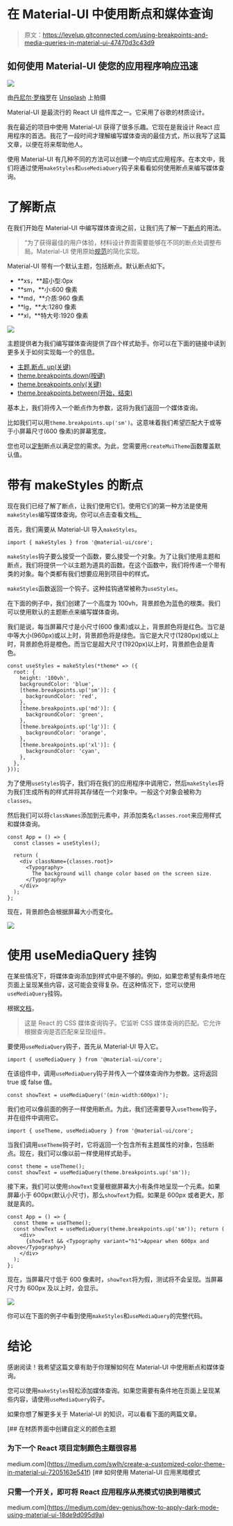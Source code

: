# 在 Material-UI 中使用断点和媒体查询

> 原文：<https://levelup.gitconnected.com/using-breakpoints-and-media-queries-in-material-ui-47470d3c43d9>

## 如何使用 Material-UI 使您的应用程序响应迅速

![](img/f3f78bdbe6695b9acf443509e776ed77.png)

由[丹尼尔·罗梅罗](https://unsplash.com/@rmrdnl?utm_source=medium&utm_medium=referral)在 [Unsplash](https://unsplash.com?utm_source=medium&utm_medium=referral) 上拍摄

Material-UI 是最流行的 React UI 组件库之一。它采用了谷歌的材质设计。

我在最近的项目中使用 Material-UI 获得了很多乐趣。它现在是我设计 React 应用程序的首选。我花了一段时间才理解编写媒体查询的最佳方式，所以我写了这篇文章，以便在将来帮助他人。

使用 Material-UI 有几种不同的方法可以创建一个响应式应用程序。在本文中，我们将通过使用`makeStyles`和`useMediaQuery`钩子来看看如何使用断点来编写媒体查询。

# 了解断点

在我们开始在 Material-UI 中编写媒体查询之前，让我们先了解一下[断点](https://material-ui.com/customization/breakpoints/)的用法。

> “为了获得最佳的用户体验，材料设计界面需要能够在不同的断点处调整布局。Material-UI 使用原始[规范](https://material.io/design/layout/responsive-layout-grid.html#breakpoints)的简化实现。

Material-UI 带有一个默认主题，包括断点。默认断点如下。

*   **xs，**超小型:0px
*   **sm，**小:600 像素
*   **md，**介质:960 像素
*   **lg，**大:1280 像素
*   **xl，**特大号:1920 像素

![](img/b69b665e1cc38bef855b4ad5052aa6b6.png)

主题提供者为我们编写媒体查询提供了四个样式助手。你可以在下面的链接中读到更多关于如何实现每一个的信息。

*   [主题.断点. up(关键)](https://material-ui.com/customization/breakpoints/#theme-breakpoints-up-key-media-query)
*   [theme.breakpoints.down(按键)](https://material-ui.com/customization/breakpoints/#theme-breakpoints-down-key-media-query)
*   [theme.breakpoints.only(关键)](https://material-ui.com/customization/breakpoints/#theme-breakpoints-only-key-media-query)
*   [theme.breakpoints.between(开始，结束)](https://material-ui.com/customization/breakpoints/#theme-breakpoints-between-start-end-media-query)

基本上，我们将传入一个断点作为参数，这将为我们返回一个媒体查询。

比如我们可以用`theme.breakpoints.up('sm')`。这意味着我们希望匹配大于或等于小屏幕尺寸(600 像素)的屏幕宽度。

您也可以[定制](https://material-ui.com/customization/breakpoints/#custom-breakpoints)断点以满足您的需求。为此，您需要用`createMuiTheme`函数覆盖默认值。

# 带有 makeStyles 的断点

现在我们已经了解了断点，让我们使用它们。使用它们的第一种方法是使用`makeStyles`编写媒体查询。你可以点击查看文档[。](https://material-ui.com/styles/basics/)

首先，我们需要从 Material-UI 导入`makeStyles`。

```
import { makeStyles } from '@material-ui/core';
```

`makeStyles`钩子要么接受一个函数，要么接受一个对象。为了让我们使用主题和断点，我们将提供一个以主题为道具的函数。在这个函数中，我们将传递一个带有类的对象。每个类都有我们想要应用到项目中的样式。

`makeStyles`函数返回一个钩子。这种挂钩通常被称为`useStyles`。

在下面的例子中，我们创建了一个高度为 100vh，背景颜色为蓝色的根类。我们可以使用默认的主题断点来编写媒体查询。

我们是说，每当屏幕尺寸是小尺寸(600 像素)或以上，背景颜色将是红色。当它是中等大小(960px)或以上时，背景颜色将是绿色。当它是大尺寸(1280px)或以上时，背景颜色将是橙色。而当它是超大尺寸(1920px)以上时，背景颜色会是青色。

```
const useStyles = makeStyles(*theme* => ({
  root: {
    height: '100vh',
    backgroundColor: 'blue',
    [theme.breakpoints.up('sm')]: {
      backgroundColor: 'red',
    },
    [theme.breakpoints.up('md')]: {
      backgroundColor: 'green',
    },
    [theme.breakpoints.up('lg')]: {
      backgroundColor: 'orange',
    },
    [theme.breakpoints.up('xl')]: {
      backgroundColor: 'cyan',
    },
  },
}));
```

为了使用`useStyles`钩子，我们将在我们的应用程序中调用它，然后`makeStyles`将为我们生成所有的样式并将其存储在一个对象中。一般这个对象会被称为`classes`。

然后我们可以将`classNames`添加到元素中，并添加类名`classes.root`来应用样式和媒体查询。

```
const App = () => {
  const classes = useStyles();

  return (
    <div className={classes.root}>
      <Typography>
        The background will change color based on the screen size.
      </Typography>
    </div>
  );
};
```

现在，背景颜色会根据屏幕大小而变化。

![](img/de3fe93911036f11b10d508b006a888d.png)

# 使用 useMediaQuery 挂钩

在某些情况下，将媒体查询添加到样式中是不够的。例如，如果您希望有条件地在页面上呈现某些内容，这可能会变得复杂。在这种情况下，您可以使用`useMediaQuery`挂钩。

根据[文档](https://material-ui.com/components/use-media-query/)，

> 这是 React 的 CSS 媒体查询钩子。它监听 CSS 媒体查询的匹配。它允许根据查询是否匹配来呈现组件。

要使用`useMediaQuery`钩子，首先从 Material-UI 导入它。

```
import { useMediaQuery } from '@material-ui/core';
```

在该组件中，调用`useMediaQuery`钩子并传入一个媒体查询作为参数。这将返回 true 或 false 值。

```
const showText = useMediaQuery('(min-width:600px)');
```

我们也可以像前面的例子一样使用断点。为此，我们还需要导入`useTheme`钩子，并在组件中调用它。

```
import { useTheme, useMediaQuery } from '@material-ui/core';
```

当我们调用`useTheme`钩子时，它将返回一个包含所有主题属性的对象，包括断点。现在，我们可以像以前一样使用样式助手。

```
const theme = useTheme();
const showText = useMediaQuery(theme.breakpoints.up('sm'));
```

接下来，我们可以使用`showText`变量根据屏幕大小有条件地呈现一个元素。如果屏幕小于 600px(默认小尺寸)，那么`showText`为假。如果是 600px 或者更大，那就是真的。

```
const App = () => {
  const theme = useTheme();
  const showText = useMediaQuery(theme.breakpoints.up('sm')); return (
    <div>
      {showText && <Typography variant="h1">Appear when 600px and above</Typography>}
    </div>
  );
};
```

现在，当屏幕尺寸低于 600 像素时，`showText`将为假，测试将不会呈现。当屏幕尺寸为 600px 及以上时，会显示。

![](img/1795c61e266c3606573f92b93d94fea5.png)

你可以在下面的例子中看到使用`makeStyles`和`useMediaQuery`的完整代码。

# 结论

感谢阅读！我希望这篇文章有助于你理解如何在 Material-UI 中使用断点和媒体查询。

您可以使用`makeStyles`轻松添加媒体查询。如果您需要有条件地在页面上呈现某些内容，请使用`useMediaQuery`钩子。

如果你想了解更多关于 Material-UI 的知识，可以看看下面的两篇文章。

[](https://medium.com/swlh/create-a-customized-color-theme-in-material-ui-7205163e541f) [## 在材质界面中创建自定义的颜色主题

### 为下一个 React 项目定制颜色主题很容易

medium.com](https://medium.com/swlh/create-a-customized-color-theme-in-material-ui-7205163e541f) [](https://medium.com/dev-genius/how-to-apply-dark-mode-using-material-ui-18de9d095d9a) [## 如何使用 Material-UI 应用黑暗模式

### 只需一个开关，即可将 React 应用程序从亮模式切换到暗模式

medium.com](https://medium.com/dev-genius/how-to-apply-dark-mode-using-material-ui-18de9d095d9a)